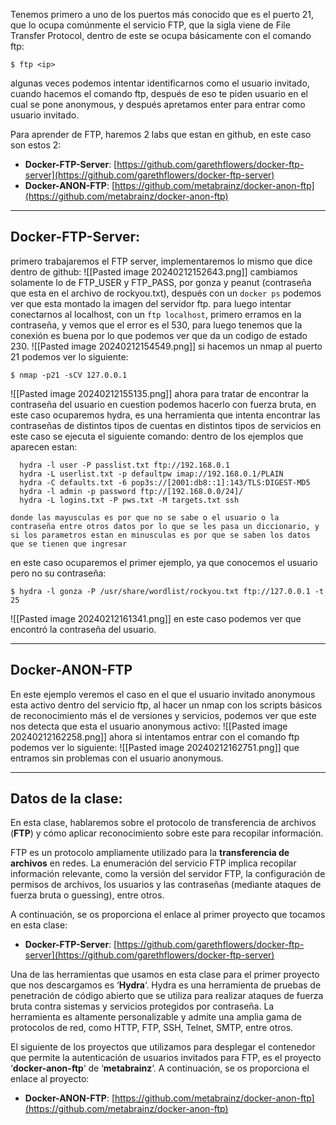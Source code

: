 Tenemos primero a uno de los puertos más conocido que es el puerto 21, que lo ocupa comúnmente el servicio FTP, que la sigla viene de File Transfer Protocol, dentro de este se ocupa básicamente con el comando ftp:
```
$ ftp <ip>
```
algunas veces podemos intentar identificarnos como el usuario invitado, cuando hacemos el comando ftp, después de eso te piden usuario en el cual se pone anonymous, y después apretamos enter para entrar como usuario invitado.

Para aprender de FTP, haremos 2 labs que estan en github, en este caso son estos 2: 
- **Docker-FTP-Server**: [https://github.com/garethflowers/docker-ftp-server](https://github.com/garethflowers/docker-ftp-server)
- **Docker-ANON-FTP**: [https://github.com/metabrainz/docker-anon-ftp](https://github.com/metabrainz/docker-anon-ftp)

-----
## Docker-FTP-Server:

primero trabajaremos el FTP server, implementaremos lo mismo que dice dentro de github:
![[Pasted image 20240212152643.png]]
cambiamos solamente lo de FTP_USER y FTP_PASS, por gonza y peanut (contraseña que esta en el archivo de rockyou.txt), después con un `docker ps` podemos ver que esta montado la imagen del servidor ftp.
para luego intentar conectarnos al localhost, con un ``ftp localhost``, primero erramos en la contraseña, y vemos que el error es el 530, para luego tenemos que la conexión es buena por lo que podemos ver que da un codigo de estado 230. 
![[Pasted image 20240212154549.png]]
si hacemos un nmap al puerto 21 podemos ver lo siguiente:
```
$ nmap -p21 -sCV 127.0.0.1
```
![[Pasted image 20240212155135.png]]
ahora para tratar de encontrar la contraseña del usuario en cuestion podemos hacerlo con fuerza bruta, en este caso ocuparemos hydra, es una herramienta que intenta encontrar las contraseñas de distintos tipos de cuentas en distintos tipos de servicios en este caso se ejecuta el siguiente comando: 
dentro de los ejemplos que aparecen estan: 
```
  hydra -l user -P passlist.txt ftp://192.168.0.1
  hydra -L userlist.txt -p defaultpw imap://192.168.0.1/PLAIN
  hydra -C defaults.txt -6 pop3s://[2001:db8::1]:143/TLS:DIGEST-MD5
  hydra -l admin -p password ftp://[192.168.0.0/24]/
  hydra -L logins.txt -P pws.txt -M targets.txt ssh

donde las mayusculas es por que no se sabe o el usuario o la contraseña entre otros datos por lo que se les pasa un diccionario, y si los parametros estan en minusculas es por que se saben los datos que se tienen que ingresar
```
en este caso ocuparemos el primer ejemplo, ya que conocemos el usuario pero no su contraseña: 
```
$ hydra -l gonza -P /usr/share/wordlist/rockyou.txt ftp://127.0.0.1 -t 25
```
![[Pasted image 20240212161341.png]]
en este caso podemos ver que encontró la contraseña del usuario. 

----
## Docker-ANON-FTP
En este ejemplo veremos el caso en el que el usuario invitado anonymous esta activo dentro del servicio ftp, al hacer un nmap con los scripts básicos de reconocimiento más el de versiones y servicios, podemos ver que este nos detecta que esta el usuario anonymous activo: 
![[Pasted image 20240212162258.png]]
ahora si intentamos entrar con el comando ftp podemos ver lo siguiente: 
![[Pasted image 20240212162751.png]]
que entramos sin problemas con el usuario anonymous. 

--- 
## Datos de la clase: 

En esta clase, hablaremos sobre el protocolo de transferencia de archivos (**FTP**) y cómo aplicar reconocimiento sobre este para recopilar información.

FTP es un protocolo ampliamente utilizado para la **transferencia de archivos** en redes. La enumeración del servicio FTP implica recopilar información relevante, como la versión del servidor FTP, la configuración de permisos de archivos, los usuarios y las contraseñas (mediante ataques de fuerza bruta o guessing), entre otros.

A continuación, se os proporciona el enlace al primer proyecto que tocamos en esta clase:

- **Docker-FTP-Server**: [https://github.com/garethflowers/docker-ftp-server](https://github.com/garethflowers/docker-ftp-server)

Una de las herramientas que usamos en esta clase para el primer proyecto que nos descargamos es ‘**Hydra**‘. Hydra es una herramienta de pruebas de penetración de código abierto que se utiliza para realizar ataques de fuerza bruta contra sistemas y servicios protegidos por contraseña. La herramienta es altamente personalizable y admite una amplia gama de protocolos de red, como HTTP, FTP, SSH, Telnet, SMTP, entre otros.

El siguiente de los proyectos que utilizamos para desplegar el contenedor que permite la autenticación de usuarios invitados para FTP, es el proyecto ‘**docker-anon-ftp**‘ de ‘**metabrainz**‘. A continuación, se os proporciona el enlace al proyecto:

- **Docker-ANON-FTP**: [https://github.com/metabrainz/docker-anon-ftp](https://github.com/metabrainz/docker-anon-ftp)